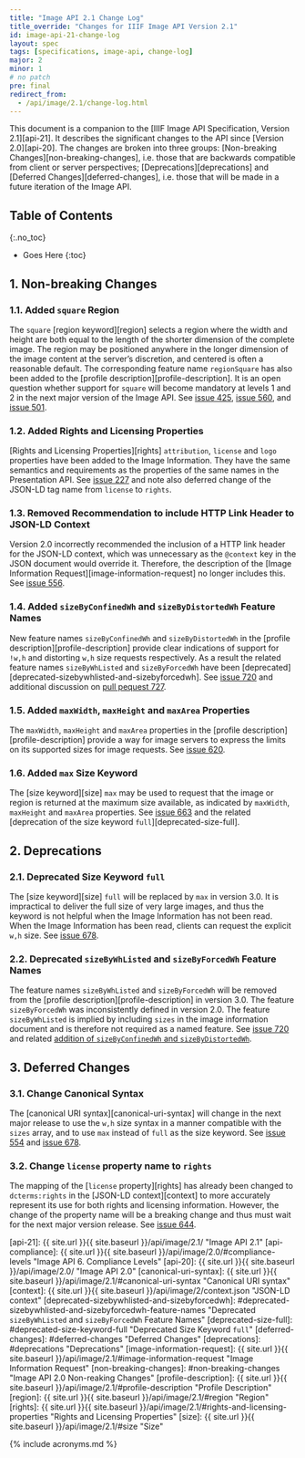 ```yaml
---
title: "Image API 2.1 Change Log"
title_override: "Changes for IIIF Image API Version 2.1"
id: image-api-21-change-log
layout: spec
tags: [specifications, image-api, change-log]
major: 2
minor: 1
# no patch
pre: final
redirect_from:
  - /api/image/2.1/change-log.html
---
```


This document is a companion to the [IIIF Image API Specification, Version 2.1][api-21]. It describes the significant changes to the API since [Version 2.0][api-20]. The changes are broken into three groups: [Non-breaking Changes][non-breaking-changes], i.e. those that are backwards compatible from client or server perspectives; [Deprecations][deprecations] and [Deferred Changes][deferred-changes], i.e. those that will be made in a future iteration of the Image API.

## Table of Contents
{:.no_toc}

* Goes Here
{:toc}

## 1. Non-breaking Changes

### 1.1. Added `square` Region

The `square` [region keyword][region] selects a region where the width and height are both equal to the length of the shorter dimension of the complete image. The region may be positioned anywhere in the longer dimension of the image content at the server’s discretion, and centered is often a reasonable default. The corresponding feature name `regionSquare` has also been added to the [profile description][profile-description]. It is an open question whether support for `square` will become mandatory at levels 1 and 2 in the next major version of the Image API. See [issue 425](https://github.com/IIIF/iiif.io/issues/425), [issue 560](https://github.com/IIIF/iiif.io/issues/560), and [issue 501](https://github.com/IIIF/iiif.io/issues/501).

### 1.2. Added Rights and Licensing Properties

[Rights and Licensing Properties][rights] `attribution`, `license` and `logo` properties have been added to the Image Information. They have the same semantics and requirements as the properties of the same names in the Presentation API. See [issue 227](https://github.com/IIIF/iiif.io/issues/227) and note also deferred change of the JSON-LD tag name from `license` to `rights`.

### 1.3. Removed Recommendation to include HTTP Link Header to JSON-LD Context

Version 2.0 incorrectly recommended the inclusion of a HTTP link header for the JSON-LD context, which was unnecessary as the `@context` key in the JSON document would override it. Therefore, the description of the [Image Information Request][image-information-request] no longer includes this. See [issue 556](https://github.com/IIIF/iiif.io/issues/556).

### 1.4. Added `sizeByConfinedWh` and `sizeByDistortedWh` Feature Names

New feature names `sizeByConfinedWh` and `sizeByDistortedWh` in the [profile description][profile-description] provide clear indications of support for `!w,h` and distorting `w,h` size requests respectively. As a result the related feature names `sizeByWhListed` and `sizeByForcedWh` have been [deprecated][deprecated-sizebywhlisted-and-sizebyforcedwh]. See [issue 720](https://github.com/IIIF/iiif.io/issues/720) and additional discussion on [pull pequest 727](https://github.com/IIIF/iiif.io/pull/727). 

### 1.5. Added `maxWidth`, `maxHeight` and `maxArea` Properties

The `maxWidth`, `maxHeight` and `maxArea` properties in the [profile description][profile-description] provide a way for image servers to express the limits on its supported sizes for image requests. See [issue 620](https://github.com/IIIF/iiif.io/issues/620).

### 1.6. Added `max` Size Keyword

The [size keyword][size] `max` may be used to request that the image or region is returned at the maximum size available, as indicated by `maxWidth`, `maxHeight` and `maxArea` properties. See [issue 663](https://github.com/IIIF/iiif.io/issues/663) and the related [deprecation of the size keyword `full`][deprecated-size-full].

## 2. Deprecations

### 2.1. Deprecated Size Keyword `full`

The [size keyword][size] `full` will be replaced by `max` in version 3.0. It is impractical to deliver the full size of very large images, and thus the keyword is not helpful when the Image Information has not been read. When the Image Information has been read, clients can request the explicit `w,h` size. See [issue 678](https://github.com/IIIF/iiif.io/issues/678).

### 2.2. Deprecated `sizeByWhListed` and `sizeByForcedWh` Feature Names 

The feature names `sizeByWhListed` and `sizeByForcedWh` will be removed from the [profile description][profile-description] in version 3.0. The feature `sizeByForcedWh` was inconsistently defined in version 2.0. The feature `sizeByWhListed` is implied by including `sizes` in the image information document and is therefore not required as a named feature. See [issue 720](https://github.com/IIIF/iiif.io/issues/720) and related [addition of `sizeByConfinedWh` and `sizeByDistortedWh`][added-sizebyconfinedwh-and-sizebydistortedwh].

## 3. Deferred Changes

### 3.1. Change Canonical Syntax

The [canonical URI syntax][canonical-uri-syntax] will change in the next major release to use the `w,h` size syntax in a manner compatible with the `sizes` array, and to use `max` instead of `full` as the size keyword. See [issue 554](https://github.com/IIIF/iiif.io/issues/544) and [issue 678](https://github.com/IIIF/iiif.io/issues/678).

### 3.2. Change `license` property name to `rights`

The mapping of the [`license` property][rights] has already been changed to `dcterms:rights` in the [JSON-LD context][context] to more accurately represent its use for both rights and licensing information. However, the change of the property name will be a breaking change and thus must wait for the next major version release. See [issue 644](https://github.com/IIIF/iiif.io/issues/644).


[added-sizebyconfinedwh-and-sizebydistortedwh]: #added-sizebyconfinedwh-and-sizebydistortedwh-feature-names "Added `sizeByConfinedWh` and `sizeByDistortedWh` Feature Names"
[api-21]: {{ site.url }}{{ site.baseurl }}/api/image/2.1/ "Image API 2.1"
[api-compliance]: {{ site.url }}{{ site.baseurl }}/api/image/2.0/#compliance-levels "Image API 6. Compliance Levels"
[api-20]: {{ site.url }}{{ site.baseurl }}/api/image/2.0/ "Image API 2.0"
[canonical-uri-syntax]: {{ site.url }}{{ site.baseurl }}/api/image/2.1/#canonical-uri-syntax "Canonical URI syntax"
[context]: {{ site.url }}{{ site.baseurl }}/api/image/2/context.json "JSON-LD context"
[deprecated-sizebywhlisted-and-sizebyforcedwh]: #deprecated-sizebywhlisted-and-sizebyforcedwh-feature-names "Deprecated `sizeByWhListed` and `sizeByForcedWh` Feature Names"
[deprecated-size-full]: #deprecated-size-keyword-full "Deprecated Size Keyword `full`"
[deferred-changes]: #deferred-changes "Deferred Changes"
[deprecations]: #deprecations "Deprecations"
[image-information-request]: {{ site.url }}{{ site.baseurl }}/api/image/2.1/#image-information-request "Image Information Request"
[non-breaking-changes]: #non-breaking-changes "Image API 2.0 Non-reaking Changes"
[profile-description]: {{ site.url }}{{ site.baseurl }}/api/image/2.1/#profile-description "Profile Description"
[region]: {{ site.url }}{{ site.baseurl }}/api/image/2.1/#region "Region"
[rights]: {{ site.url }}{{ site.baseurl }}/api/image/2.1/#rights-and-licensing-properties "Rights and Licensing Properties"
[size]: {{ site.url }}{{ site.baseurl }}/api/image/2.1/#size "Size"

{% include acronyms.md %}
